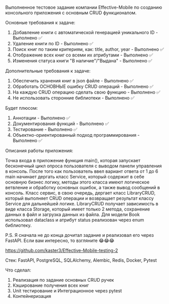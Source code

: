 Выполненное тестовое задание компании Effective-Mobile по созданию консольного приложения с основным CRUD функционалом.

Основные требования к задаче:
1) Добавление книги с автоматической генерацией уникального ID - Выполнено ✅
2) Удаление книги по ID - Выполнено ✅
3) Поиск книг по таким критериям, как: title, author, year - Выполнено ✅
4) Отображение всех книг со всеми их атрибутами - Выполнено ✅
5) Изменения статуса книги "В наличие"/"Выдана" - Выполнено ✅

Дополнительные требования к задаче:
1) Обеспечить хранения книг в json файле - Выполнено ✅
2) Обработать ОСНОВНЫЕ ошибку CRUD операций - Выполнено ✅
3) На каждую CRUD операцию сделать свою функцию - Выполнено ✅
4) Не использовать сторонние библиотеки - Выполнено ✅

Будет плюсом:
1) Аннотации - Выполнено ✅
2) Документирования функций - Выполнено ✅
3) Тестирование - Выполнено ✅
4) Объектно-ориентированный подход программирования - Выполнено ✅


Описания работы приложения:

Точка входа в приложение функция main(), которая запускает бесконечный цикл опроса пользователя с выводом панели управления в консоль.
После того как пользователь ввел вариант ответа от 1 до 6 main начинает дергать класс Service, который содержит в себе основную бизнес
логику, методы этого класса имеют логическое ветвление и обработку основных ошибок, а также вывод сообщений в консоль. Класс сервис, в
свою очередь, дергает класс LibraryCRUD, который выполняет CRUD операции и возвращает результат классу Service для дальнейшей логике.
LibraryCRUD получает зависимость в виде класса Storage, который имеет только 2 метода, сохранение данных в файл и загрузка данных из файла.
Для модели Book использовал dataclass и атрибут status реализован через enum библиотеку.



P.S. Я сначала не до конца дочитал задание и реализовал его через FastAPI. Если вам интересно, то взгляните 😂😂😂

https://github.com/kaster3/Effective-Mobile-testing-2

Стек: FastAPI, PostgreSQL, SQLAlchemy, Alembic, Redis, Docker, Pytest

Что сделал:
1) Реализация по задание основных CRUD ручек
2) Кэширование получения всех книг
3) Unit тестирование и Интеграционное через pytest
4) Контейнеризация 






